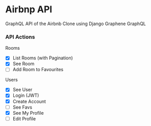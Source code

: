 # Airbnp API

GraphQL API of the Airbnb Clone using Django Graphene GraphQL

### API Actions

Rooms

- [x] List Rooms (with Pagination)
- [x] See Room
- [ ] Add Room to Favourites

Users

- [x] See User
- [x] Login (JWT)
- [x] Create Account
- [ ] See Favs
- [x] See My Profile
- [ ] Edit Profile
